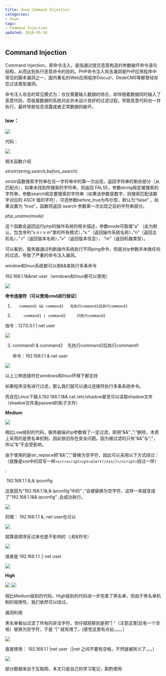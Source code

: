```yaml
---
title: dvwa_Command Injection 
categories:
- dvwa
tags:
- Command Injection 
updated: 2018-05-16
---
```


## Command Injection

Command   Injection，即命令注入，是指通过提交恶意构造的参数破坏命令语句结构，从而达到执行恶意命令的目的。PHP命令注入攻击漏洞是PHP应用程序中常见的脚本漏洞之一，国内著名的Web应用程序Discuz!、DedeCMS等都曾经存在过该类型漏洞。

 命令注入攻击的常见模式为：仅仅需要输入数据的场合，却伴随着数据同时输入了恶意代码，而装载数据的系统对此并未设计良好的过滤过程，导致恶意代码也一并执行，最终导致信息泄露或者正常数据的破坏。

### low：

<img src="{{ site.url }}/assets//dvwa_Command Injection_01.png" />

代码： 

<img src="{{ site.url }}/assets//dvwa_Command Injection_02.png" />

相关函数介绍 

*stristr(string,search,before_search)*

stristr函数搜索字符串在另一字符串中的第一次出现，返回字符串的剩余部分（从匹配点），如果未找到所搜索的字符串，则返回  FALSE。参数string规定被搜索的字符串，参数search规定要搜索的字符串（如果该参数是数字，则搜索匹配该数字对应的 ASCII  值的字符），可选参数before_true为布尔型，默认为“false” ，如果设置为 “true”，函数将返回 search  参数第一次出现之前的字符串部分。

*php_uname(mode)*

这个函数会返回运行php的操作系统的相关描述，参数mode可取值”a”    （此为默认，包含序列”s n r v m”里的所有模式），”s        ”（返回操作系统名称），”n”（返回主机名），”            r”（返回版本名称），”v”（返回版本信息），                ”m”（返回机器类型）。

可以看到，服务器通过判断操作系统执行不同ping命令，但是对ip参数并未做任何的过滤，导致了严重的命令注入漏洞。

window和linux系统都可以用&&来执行多条命令

192.168.1.1&&net user（windows和linux都可以使用）

<img src="{{ site.url }}/assets//dvwa_Command Injection_03.png" />

**命令连接符（可以使用cmd进行验证）**

1.        command1 && command2   先执行command1后执行command2

2.          command1 | command2     只执行command2

指令：127.0.0.1 | net user

<img src="{{ site.url }}/assets//dvwa_Command Injection_04.png" />

3. command1 & command2    先执行command2后执行command1 

      

   命令：192.168.1.1 & net user 

   

   

<img src="{{ site.url }}/assets//dvwa_Command Injection_05.png" />





 以上三种连接符在windows和linux环境下都支持

如果程序没有进行过滤，那么我们就可以通过连接符执行多条系统命令。

而且在Linux下输入192.168.1.1&& cat /etc/shadow甚至可以读取shadow文件（shadow文件是passwd的影子文件）



**Medium**

<img src="{{ site.url }}/assets//dvwa_Command Injection_06.png" />

 相比Low级别的代码，服务器端对ip参数做了一定过滤，即把”&&” ,”;”删除，本质上采用的是黑名单机制，因此依旧存在安全问题。因为被过滤的只有”&&”与”;”，所以”&”不会受影响。

由于使用的是str_replace把”&&”,”;”替换为空字符，因此可以采用以下方式绕过：（就像是xss中的双写一样`<scr<script>ipt>alert(/xss/)</script>`绕过一样）

:

​      192.168.1.1 &;& ipconfig

这是因为”192.168.1.1&;& ipconfig”中的” ;”会被替换为空字符，这样一来就变成了”192.168.1.1&& ipconfig” ,会成功执行。

<img src="{{ site.url }}/assets//dvwa_Command Injection_07.png" />



同理： 192.168.1.1 &; net user也可以 

<img src="{{ site.url }}/assets//dvwa_Command Injection_08.png" />

就算是顺序反过来也是不影响的（;和&符号） 

<img src="{{ site.url }}/assets//dvwa_Command Injection_09.png" />

或者是 192.168.1.1 ;| net user  

<img src="{{ site.url }}/assets//dvwa_Command Injection_10.png" />

**High** 

<img src="{{ site.url }}/assets//dvwa_Command Injection_11.png" />

<img src="{{ site.url }}/assets//dvwa_Command Injection_12.png" />

相比Medium级别的代码，High级别的代码进一步完善了黑名单，但由于黑名单机制的局限性，我们依然可以绕过。

漏洞利用

黑名单看似过滤了所有的非法字符，但仔细观察到是把”| ”（注意这里|后有一个空格）替换为空字符，于是    ”|” 就有用了。(感觉这里有点扯。。。。）

<img src="{{ site.url }}/assets//dvwa_Command Injection_13.png" />

直接使用： 192.168.1.1 |net user（|net 之间不要有空格，不然就被转义了。。。） 

<img src="{{ site.url }}/assets//dvwa_Command Injection_14.png" />





部分数据来自于互联网，本文只是自己的学习笔记，斟酌使用 



 





​

